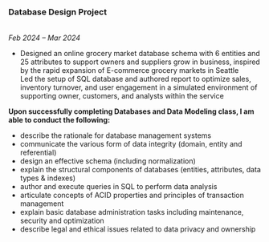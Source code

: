 ### Database Design Project                                                                                                                      
<br>*Feb 2024 – Mar 2024*<br>
* Designed an online grocery market database schema with 6 entities and 25 attributes to support owners and suppliers grow in business, inspired by the rapid expansion of E-commerce grocery markets in Seattle <br>
   Led the setup of SQL database and authored report to optimize sales, inventory turnover, and user engagement in a simulated environment of supporting owner, customers, and analysts within the service <br>


**Upon successfully completing Databases and Data Modeling class, I am able to conduct the following:** <br>
* describe the rationale for database management systems<br>
*	communicate the various form of data integrity (domain, entity and referential)<br>
*	design an effective schema (including normalization)<br>
*	explain the structural components of databases (entities, attributes, data types & indexes)<br>
*	author and execute queries in SQL to perform data analysis<br>
*	articulate concepts of ACID properties and principles of transaction management<br>
*	explain basic database administration tasks including maintenance, security and optimization<br>
*	describe legal and ethical issues related to data privacy and ownership<br>
